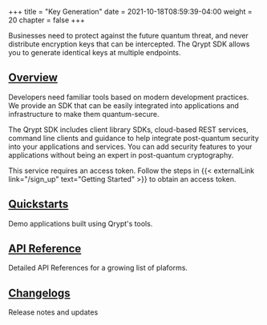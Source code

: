 +++
title = "Key Generation"
date = 2021-10-18T08:59:39-04:00
weight = 20
chapter = false
+++

Businesses need to protect against the future quantum threat, and never distribute encryption keys that can be intercepted. The Qrypt SDK allows you to generate identical keys at multiple endpoints.

## [Overview](overview/)

Developers need familiar tools based on modern development practices. We provide an SDK that can be easily integrated into applications and infrastructure to make them quantum-secure.

The Qrypt SDK includes client library SDKs, cloud-based REST services, command line clients and guidance to help integrate post-quantum security into your applications and services. You can add security features to your applications without being an expert in post-quantum cryptography.

This service requires an access token. Follow the steps in {{< externalLink link="/sign_up" text="Getting Started" >}} to obtain an access token.

## [Quickstarts](quickstarts/)

Demo applications built using Qrypt's tools.

## [API Reference](api/)

Detailed API References for a growing list of plaforms.

## [Changelogs](changelogs/)

Release notes and updates
